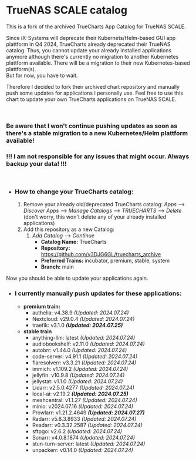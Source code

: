 # TrueNAS SCALE catalog

This is a fork of the archived TrueCharts App Catalog for TrueNAS SCALE.

Since iX-Systems will deprecate their Kubernets/Helm-based GUI app plattform in Q4 2024, TrueCharts already deprecated their TrueNAS catalog. Thus, you cannot update your already installed applications anymore although there's currently no migration to another Kubernetes plattform available. There will be a migration to their new Kubernetes-based plattform(s).  
But for now, you have to wait.

Therefore I decided to fork their archived chart repository and manually push some updates for applications I personally use. Feel free to use this chart to update your own TrueCharts applications on TrueNAS SCALE.

&nbsp;

### **Be aware that I won't continue pushing updates as soon as there's a stable migration to a new Kubernetes/Helm plattform available!**

### **!!! I am not responsible for any issues that might occur. Always backup your data! !!!**

&nbsp;

- ### How to change your TrueCharts catalog:
    
    1.  Remove your already old/deprecated TrueCharts catalog: *Apps* --> *Discover Apps* --> *Manage Catalogs* --> *TRUECHARTS* --> *Delete* (don't worry, this won't delete any of your already installed applications)
    2.  Add this repository as a new Catalog:
        1.  *Add Catalog* --> *Continue*
            - **Catalog Name:** TrueCharts
            - **Repository:** https://github.com/v3DJG6GL/truecharts_archive
            - **Preferred Trains:** incubator, premium, stable, system
            - **Branch:** main

Now you should be able to update your applications again.

- ### I currently manually push updates for these applications:
    
    - **premium train:**
        - authelia: v4.38.9 *(Updated: 2024.07.24)*
        - Nextcloud: v29.0.4 *(Updated: 2024.07.24)*
        - traefik: v3.1.0 ***(Updated: 2024.07.25)***
    - **stable train**
        - anything-llm: latest *(Updated: 2024.07.24)*
        - audiobookshelf: v2.11.0 *(Updated: 2024.07.24)*
        - autobrr: v1.44.0 *(Updated: 2024.07.24)*
        - code-server: v4.91.1 *(Updated: 2024.07.24)*
        - flaresolverr: v3.3.21 *(Updated: 2024.07.24)*
        - immich: v1.109.2 *(Updated: 2024.07.24)*
        - jellyfin: v10.9.8 *(Updated: 2024.07.24)*
        - jellystat: v1.1.0 *(Updated: 2024.07.24)*
        - Lidarr: v2.5.0.4277 *(Updated: 2024.07.24)*
		- local-ai: v2.19.2 ***(Updated: 2024.07.25)***
        - meshcentral: v1.1.27 *(Updated: 2024.07.24)*
        - minio: v2024.07.16 *(Updated: 2024.07.24)*
        - Prowlarr: v1.21.2.4649 ***(Updated: 2024.07.27)***
        - Radarr: v5.8.3.8933 *(Updated: 2024.07.24)*
        - Readarr: v0.3.32.2587 *(Updated: 2024.07.24)*
        - sftpgo: v2.6.2 *(Updated: 2024.07.24)*
        - Sonarr: v4.0.8.1874 *(Updated: 2024.07.24)*
        - stun-turn-server: latest *(Updated: 2024.07.24)*
        - unpackerr: v0.14.0 *(Updated: 2024.07.24)*
